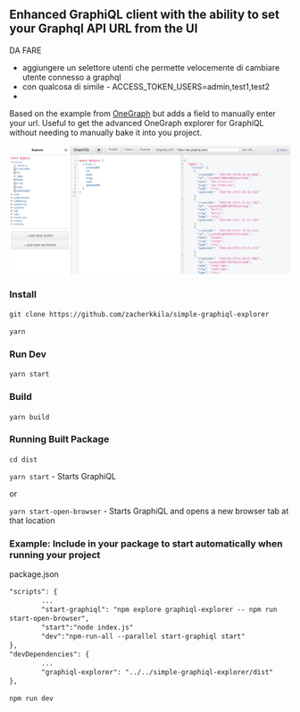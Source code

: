 ## Enhanced GraphiQL client with the ability to set your Graphql API URL from the UI

DA FARE 

- aggiungere un selettore utenti che permette velocemente di cambiare utente connesso a graphql
-  con qualcosa di simile - ACCESS_TOKEN_USERS=admin,test1,test2
- 


Based on the example from [OneGraph](https://github.com/OneGraph/graphiql-explorer) but adds a field to manually enter your url. Useful to get the advanced OneGraph explorer for GraphiQL without needing to manually bake it into you project.

![screenshot](https://raw.githubusercontent.com/zacherkkila/simple-graphiql-explorer/master/screenshots/screenshot.png)

### Install

`git clone https://github.com/zacherkkila/simple-graphiql-explorer`

`yarn`

### Run Dev

`yarn start`

### Build

`yarn build`

### Running Built Package

`cd dist`

`yarn start` - Starts GraphiQL

or

`yarn start-open-browser` - Starts GraphiQL and opens a new browser tab at that location

### Example: Include in your package to start automatically when running your project

package.json
```
"scripts": {
        ...
        "start-graphiql": "npm explore graphiql-explorer -- npm run start-open-browser",
        "start":"node index.js"
        "dev":"npm-run-all --parallel start-graphiql start"
},
"devDependencies": {
        ...
        "graphiql-explorer": "../../simple-graphiql-explorer/dist"
},
```

`npm run dev`

